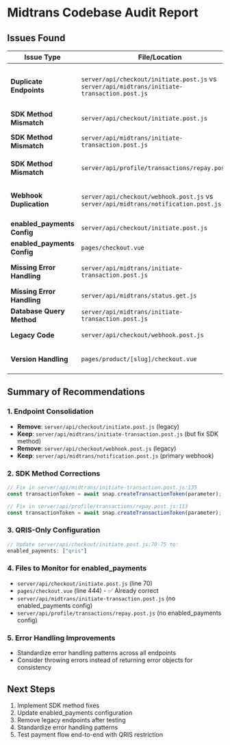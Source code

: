 # Midtrans Codebase Audit Report

## Issues Found

| Issue Type | File/Location | Line(s) | Description | Recommendation |
|------------|---------------|---------|-------------|----------------|
| **Duplicate Endpoints** | `server/api/checkout/initiate.post.js` vs `server/api/midtrans/initiate-transaction.post.js` | Lines 1-92 vs 1-152 | Two different endpoints for payment initiation with similar functionality | **Keep `/api/checkout/initiate`** - better structured, includes email validation, proper error handling |
| **SDK Method Mismatch** | `server/api/checkout/initiate.post.js` | Line 83 | Uses `snap.createTransactionToken()` | ✅ **Correct method** |
| **SDK Method Mismatch** | `server/api/midtrans/initiate-transaction.post.js` | Line 135 | Uses `snap.createTransaction()` | ❌ **Incorrect method** - should use `createTransactionToken()` |
| **SDK Method Mismatch** | `server/api/profile/transactions/repay.post.js` | Line 113 | Uses `snap.createTransaction()` | ❌ **Incorrect method** - should use `createTransactionToken()` |
| **Webhook Duplication** | `server/api/checkout/webhook.post.js` vs `server/api/midtrans/notification.post.js` | Lines 1-87 vs 1-296 | Two webhook handlers for the same purpose | **Keep `/api/midtrans/notification`** - more comprehensive, includes license processing |
| **enabled_payments Config** | `server/api/checkout/initiate.post.js` | Lines 70-75 | Hardcoded payment methods including non-QRIS options | **Restrict to QRIS only**: `["qris"]` |
| **enabled_payments Config** | `pages/checkout.vue` | Line 444 | Frontend restricts to QRIS/GoPay only | ✅ **Correct implementation** |
| **Missing Error Handling** | `server/api/midtrans/initiate-transaction.post.js` | Lines 96-108 | User fetch error handling exists but continues silently | ⚠️ **Adequate but could be improved** |
| **Missing Error Handling** | `server/api/midtrans/status.get.js` | Lines 33-42 | Returns success:false instead of throwing error | ⚠️ **Inconsistent error handling pattern** |
| **Database Query Method** | `server/api/midtrans/initiate-transaction.post.js` | Line 33 | Uses `db.query()` instead of `db.execute()` | ⚠️ **Inconsistent with other files** |
| **Legacy Code** | `server/api/checkout/webhook.post.js` | Lines 1-87 | Simpler webhook implementation | **Remove after migration** |
| **Version Handling** | `pages/product/[slug]/checkout.vue` | Line 246 | Calls same endpoint as main checkout but with different structure | ⚠️ **Potential inconsistency** |

## Summary of Recommendations

### 1. **Endpoint Consolidation**
- **Remove**: `server/api/checkout/initiate.post.js` (legacy)
- **Keep**: `server/api/midtrans/initiate-transaction.post.js` (but fix SDK method)
- **Remove**: `server/api/checkout/webhook.post.js` (legacy)
- **Keep**: `server/api/midtrans/notification.post.js` (primary webhook)

### 2. **SDK Method Corrections**
```javascript
// Fix in server/api/midtrans/initiate-transaction.post.js:135
const transactionToken = await snap.createTransactionToken(parameter);

// Fix in server/api/profile/transactions/repay.post.js:113
const transactionToken = await snap.createTransactionToken(parameter);
```

### 3. **QRIS-Only Configuration**
```javascript
// Update server/api/checkout/initiate.post.js:70-75 to:
enabled_payments: ["qris"]
```

### 4. **Files to Monitor for enabled_payments**
- `server/api/checkout/initiate.post.js` (line 70)
- `pages/checkout.vue` (line 444) - ✅ Already correct
- `server/api/midtrans/initiate-transaction.post.js` (no enabled_payments config)
- `server/api/profile/transactions/repay.post.js` (no enabled_payments config)

### 5. **Error Handling Improvements**
- Standardize error handling patterns across all endpoints
- Consider throwing errors instead of returning error objects for consistency

## Next Steps
1. Implement SDK method fixes
2. Update enabled_payments configuration
3. Remove legacy endpoints after testing
4. Standardize error handling patterns
5. Test payment flow end-to-end with QRIS restriction
